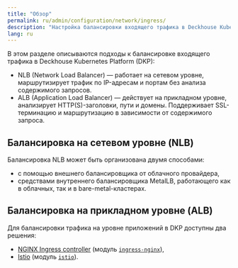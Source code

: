 ```yaml
---
title: "Обзор"
permalink: ru/admin/configuration/network/ingress/
description: "Настройка балансировки входящего трафика в Deckhouse Kubernetes Platform с NLB и ALB. Маршрутизация трафика, SSL-терминация и настройка балансировки на уровне приложений."
lang: ru
---
```


В этом разделе описываются подходы к балансировке входящего трафика в Deckhouse Kubernetes Platform (DKP):

- NLB (Network Load Balancer) — работает на сетевом уровне, маршрутизирует трафик по IP-адресам и портам без анализа содержимого запросов.
- ALB (Application Load Balancer) — действует на прикладном уровне, анализирует HTTP(S)-заголовки, пути и домены. Поддерживает SSL-терминацию и маршрутизацию в зависимости от содержимого запроса.

## Балансировка на сетевом уровне (NLB)

Балансировка NLB может быть организована двумя способами:

- с помощью внешнего балансировщика от облачного провайдера,
- средствами внутреннего балансировщика MetalLB, работающего как в облачных, так и в bare-metal-кластерах.

## Балансировка на прикладном уровне (ALB)

Для балансировки трафика на уровне приложений в DKP доступны два решения:

- [NGINX Ingress controller](https://github.com/kubernetes/ingress-nginx) (модуль [`ingress-nginx`](/modules/ingress-nginx/)),
- [Istio](https://istio.io/) (модуль [`istio`](/modules/istio/)).
